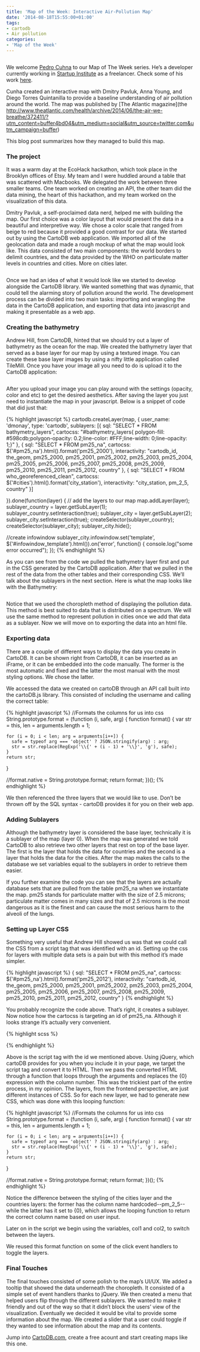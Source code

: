 ```yaml
---
title: 'Map of the Week: Interactive Air-Pollution Map'
date: '2014-08-18T15:55:00+01:00'
tags:
- cartodb
- Air pollution
categories:
- 'Map of the Week'
---
```


<div class="wrap"><p><a href="http://epi.yale.edu/pollution-map/" class="wrap-border"><img src="/img/posts/2014-08-11-pollution-map/mappollution.png" alt="" /></a></p></div>

We welcome [Pedro Cuhna](https://twitter.com/thecodingadvent) to our Map of The Week series. He’s a developer currently working in [Startup Institute](https://www.linkedin.com/company/2634553?trk=prof-exp-company-name) as a freelancer. Check some of his work [here](http://spinsomewebs.com/about-2/).

Cunha created an interactive map with Dmitry Pavluk, Anna Young, and Diego Torres Quintanilla to provide a baseline understanding of air pollution around the world. The map was published by [The Atlantic magazine](the http://www.theatlantic.com/health/archive/2014/06/the-air-we-breathe/372411/?utm_content=buffer4bd04&utm_medium=social&utm_source=twitter.com&utm_campaign=buffer)

<!--more-->

This blog post summarizes how they managed to build this map.

### The project

It was a warm day at the EcoHack hackathon, which took place in the Brooklyn offices of Etsy. My team and I were huddled around a table that was scattered with Macbooks. We delegated the work between three smaller teams. One team worked on creating an API, the other team did the data mining, the heart of this hackathon, and my team worked on the visualization of this data. 

Dmitry Pavluk, a self-proclaimed data nerd, helped me with building the map. Our first choice was a color layout that would present the data in a beautiful and interpretive way. We chose a color scale that ranged from beige to red because it provided a good contrast for our data. We started out by using the CartoDB web application. We imported all of the geolocation data and made a rough mockup of what the map would look like. This data consisted of two main components: the world borders to delimit countries, and the data provided by the WHO on particulate matter levels in countries and cities. More on cities later.  

<div class="wrap"><p class="wrap-border"><img src="/img/posts/2014-08-11-pollution-map/mappollution1.png" alt="" /></p></div>

Once we had an idea of what it would look like we started to develop alongside the CartoDB library. We wanted something that was dynamic, that could tell the alarming story of pollution around the world. The development process can be divided into two main tasks: importing and wrangling the data in the CartoDB application, and exporting that data into javascript and making it presentable as a web app. 

### Creating the bathymetry

Andrew Hill, from CartoDB, hinted that we should try out a layer of bathymetry as the ocean for the map. We created the bathymetry layer that served as a base layer for our map by using a textured image. You can create these base layer images by using a nifty little application called TileMill. Once you have your image all you need to do is upload it to the CartoDB application: 

<div class="wrap"><p class="wrap-border"><img src="/img/posts/2014-08-11-pollution-map/mappollution2.png" alt="" /></p></div>

After you upload your image you can play around with the settings (opacity, color and etc) to get the desired aesthetics. After saving the layer you just need to instantiate the map in your javascript. Below is a snippet of code that did just that: 

{% highlight javascript %}
cartodb.createLayer(map, {
  user_name: 'dmonay',
  type: 'cartodb',
  sublayers: [{
    sql: "SELECT * FROM bathymetry_layers",
    cartocss: "#bathymetry_layers{ polygon-fill: #598cdb;polygon-opacity: 0.2;line-color: #FFF;line-width: 0;line-opacity: 1;}"
  }, {
    sql: "SELECT * FROM pm25_na",
    cartocss: $('#pm25_na').html().format('pm25_2000'),
    interactivity: "cartodb_id, the_geom, pm25_2000, pm25_2001, pm25_2002, pm25_2003, pm25_2004, pm25_2005, pm25_2006, pm25_2007, pm25_2008, pm25_2009, pm25_2010, pm25_2011, pm25_2012, country"
  }, {
    sql: "SELECT * FROM who_georeferenced_clean",
    cartocss: $('#cities').html().format('city_station'),
    interactivity: "city_station, pm_2_5, country"
  }]

}).done(function(layer) {
  // add the layers to our map
  map.addLayer(layer);
  sublayer_country = layer.getSubLayer(1);
  sublayer_country.setInteraction(true);
  sublayer_city = layer.getSubLayer(2);
  sublayer_city.setInteraction(true);
  createSelector(sublayer_country);
  createSelector(sublayer_city);
  sublayer_city.hide();

  //create infowindow
    sublayer_city.infowindow.set('template', $('#infowindow_template').html()).on('error', function() {
    console.log("some error occurred");
  });
{% endhighlight %}

As you can see from the code we pulled the bathymetry layer first and put in the CSS generated by the CartoDB application. After that we pulled in the rest of the data from the other tables and their corresponding CSS. We’ll talk about the sublayers in the next section. Here is what the map looks like with the Bathymetry:

<div class="wrap"><p class="wrap-border"><img src="/img/posts/2014-08-11-pollution-map/mappollution4.png" alt="" /></p></div>

Notice that we used the choropleth method of displaying the pollution data. This method is best suited to data that is distributed on a spectrum. We will use the same method to represent pollution in cities once we add that data as a sublayer. Now we will move on to exporting the data into an html file. 

### Exporting data

There are a couple of different ways to display the data you create in CartoDB. It can be shown right from CartoDB, it can be inserted as an iFrame, or it can be embedded into the code manually. The former is the most automatic and fixed and the latter the most manual with the most styling options. We chose the latter. 

We accessed the data we created on cartoDB through an API call built into the cartoDB.js library. This consisted of including the username and calling the correct table: 

{% highlight javascript %}
//Formats the columns for us into css
String.prototype.format = (function (i, safe, arg) {
  function format() {
    var str = this,
        len = arguments.length + 1;

    for (i = 0; i < len; arg = arguments[i++]) {
      safe = typeof arg === 'object' ? JSON.stringify(arg) : arg;
      str = str.replace(RegExp('\\{' + (i - 1) + '\\}', 'g'), safe);
    }
    return str;
  }

  //format.native = String.prototype.format;
  return format;
})();
{% endhighlight %}

We then referenced the three layers that we would like to use. Don’t be thrown off by the SQL syntax - cartoDB provides it for you on their web app. 

### Adding Sublayers

Although the bathymetry layer is considered the base layer, technically it is a sublayer of the map (layer 0). When the map was generated we told CartoDB to also retrieve two other layers that rest on top of the base layer. The first is the layer that holds the data for countries and the second is a layer that holds the data for the cities. After the map makes the calls to the database we set variables equal to the sublayers in order to retrieve them easier.

If you further examine the code you can see that the layers are actually database sets that are pulled from the table pm25_na when we instantiate the map. pm25 stands for particulate matter with the size of 2.5 microns; particulate matter comes in many sizes and that of 2.5 microns is the most dangerous as it is the finest and can cause the most serious harm to the alveoli of the lungs. 

### Setting up Layer CSS

Something very useful that Andrew Hill showed us was that we could call the CSS from a script tag that was identified with an id. Setting up the css for layers with multiple data sets is a pain but with this method it’s made simpler.

{% highlight javascript %}
{
  sql: "SELECT * FROM pm25_na",
  cartocss: $('#pm25_na').html().format('pm25_2012'),
  interactivity: "cartodb_id, the_geom, pm25_2000, pm25_2001, pm25_2002, pm25_2003, pm25_2004, pm25_2005, pm25_2006, pm25_2007, pm25_2008, pm25_2009, pm25_2010, pm25_2011, pm25_2012, country"
}
{% endhighlight %}

You probably recognize the code above. That’s right, it creates a sublayer. Now notice how the cartocss is targeting an id of pm25_na. Although it looks strange it’s actually very convenient. 

{% highlight scss %}
<script type="cartocss/html" id="pm25_na">
  /*Country Styles*/
  #pm25_na{
    polygon-fill: #FFFFB2;
    polygon-opacity: 0.8;
    line-color: #FFF;
    line-width: 1;
    line-opacity: 1;
  }
  #pm25_na [ {0} <= 154] {
    polygon-fill: #000000;
  }
  #pm25_na [ {0} <= 140] {
    polygon-fill: #1A0800;
  }
  #pm25_na [ {0} <= 125] {
    polygon-fill: #241105;
  }
  #pm25_na [ {0} <= 110] {
    polygon-fill: #301703;
  }
  #pm25_na [ {0} <= 90] {
    polygon-fill: #3F1C05;
  }
  #pm25_na [ {0} <= 69] {
    polygon-fill: #4D1E04;
  }
  #pm25_na [ {0} <= 55] {
    polygon-fill: #631E04;
  }
  #pm25_na [ {0} <= 49.92] {
    polygon-fill: #791406;
  }
  #pm25_na [ {0} <= 32.54] {
    polygon-fill: #970707;
  }
  #pm25_na [ {0} <= 25.17] {
    polygon-fill: #c30000;
  }
  #pm25_na [ {0} <= 15.17] {
    polygon-fill: #f50000;
  }
  #pm25_na [ {0} <= 10.85] {
    polygon-fill: #FF3200;
  }
  #pm25_na [ {0} <= 9.15] {
    polygon-fill: #FF5a00;
  }
  #pm25_na [ {0} <= 8.15] {
    polygon-fill: #FF8200;
  }
  #pm25_na [ {0} <= 6.06] {
    polygon-fill: #FFaa00;
  }
  #pm25_na [ {0} <= 4.62] {
    polygon-fill: #ffd72d;
  }
  #pm25_na [ {0} <= 2.98] {
    polygon-fill: #fff74b;
  }
</script>
{% endhighlight %}

Above is the script tag with the id we mentioned above. Using jQuery, which cartoDB provides for you when you include it in your page, we target the script tag and convert it to HTML. Then we pass the converted HTML through a function that loops through the arguments and replaces the {0} expression with the column number. This was the trickiest part of the entire process, in my opinion. The layers, from the frontend perspective, are just different instances of CSS. So for each new layer, we had to generate new CSS, which was done with this looping function: 

{% highlight javascript %}
//Formats the columns for us into css
String.prototype.format = (function (i, safe, arg) {
  function format() {
    var str = this,
      len = arguments.length + 1;

    for (i = 0; i < len; arg = arguments[i++]) {
      safe = typeof arg === 'object' ? JSON.stringify(arg) : arg;
      str = str.replace(RegExp('\\{' + (i - 1) + '\\}', 'g'), safe);
    }
    return str;
  }

  //format.native = String.prototype.format;
  return format;
})();
{% endhighlight %}

Notice the difference between the styling of the cities layer and the countries layers: the former has the column name hardcoded--pm_2_5--while the latter has it set to {0}, which allows the looping function to return the correct column name based on user input. 

Later on in the script we begin using the variables, col1 and col2, to switch between the layers. 

We reused this format function on some of the click event handlers to toggle the layers.

### Final Touches

The final touches consisted of some polish to the map’s UI/UX. We added a tooltip that showed the data underneath the choropleth. It consisted of a simple set of event handlers thanks to jQuery. We then created a menu that helped users flip through the different sublayers. We wanted to make it friendly and out of the way so that it didn’t block the users’ view of the visualization. Eventually we decided it would be vital to provide some information about the map. We created a slider that a user could toggle if they wanted to see information about the map and its contents.

Jump into <a href="http://cartodb.com/">CartoDB.com</a>, create a free acount and start creating maps like this one.
